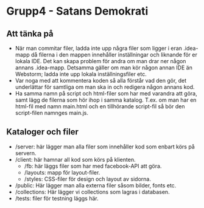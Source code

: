 # Grupp4 - Satans Demokrati


## Att tänka på
* När man commitar filer, ladda inte upp några filer som ligger i eran .idea-mapp då filerna i den mappen innehåller inställningar och liknande för er lokala IDE. Det kan skapa problem för andra om man drar ner någon annans .idea-mapp. Detsamma gäller om man kör någon annan IDE än Webstorm; ladda inte upp lokala inställningsfiler etc.
* Var noga med att kommentera koden så alla förstår vad den gör, det underlättar för samtliga om man ska in och redigera någon annans kod.
* Ha samma namn på script och html-filer som har med varandra att göra, samt lägg de filerna som hör ihop i samma katalog. T.ex. om man har en html-fil med namn main.html och en tillhörande script-fil så bör den script-filen namnges main.js.

## Kataloger och filer
- /server: här lägger man alla filer som innehåller kod som enbart körs på servern.
- /client: här hamnar all kod som körs på klienten.
    - /fb: här läggs filer som har med facebook-API att göra.
    - /layouts: mapp för layout-filer.
    - /styles: CSS-filer för design och layout av sidorna.
- /public: Här lägger man alla externa filer såsom bilder, fonts etc.
- /collections: Här lägger vi collections som lagras i databasen.
- /tests: filer för testning läggs här.